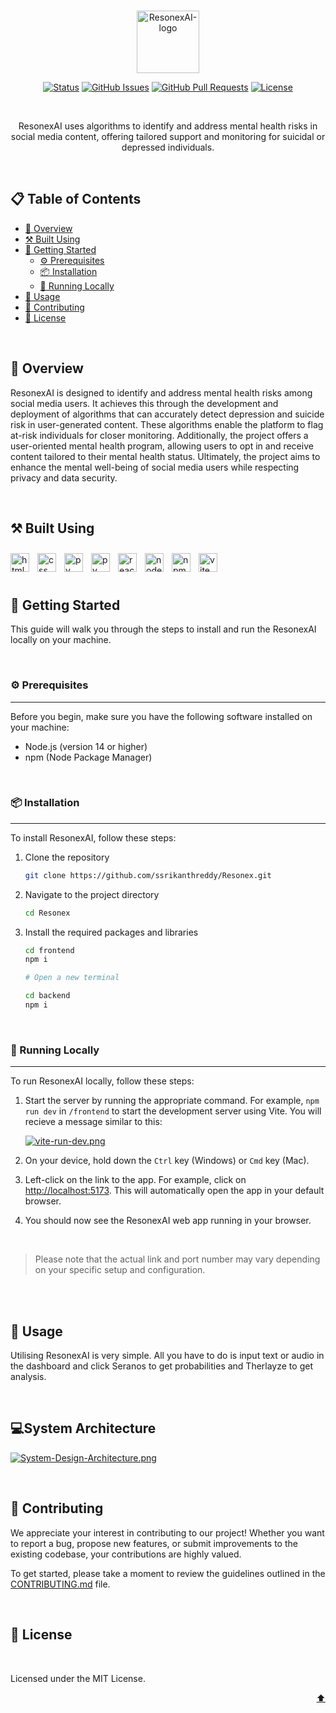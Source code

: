 <br>

<div id="top">
<p align="center">
  <a href="https://github.com/ssrikanthreddy/ResonexAI" target="_blank" rel="noopener noreferrer">
    <img width = "100" src="https://i.postimg.cc/65k10HFg/Resonex-Logo-Full.png" alt="ResonexAI-logo">
  </a>
</p>
</div>

<div align="center">

[![Status](https://img.shields.io/badge/status-active-success.svg)]()
[![GitHub Issues](https://img.shields.io/github/issues/ssrikanthreddy/Resonex.svg)](https://github.com/ssrikanthreddy/Resonex/issues)
[![GitHub Pull Requests](https://img.shields.io/github/issues-pr/ssrikanthreddy/Resonex)](https://github.com/ssrikanthredddy/Resonex/pulls)
[![License](https://img.shields.io/badge/license-MIT-yellow.svg)](LICENSE.md)

</div>

<br>

<p align="center">ResonexAI uses algorithms to identify and address mental health risks in social media content, offering tailored support and monitoring for suicidal or depressed individuals.</p>

<br>

## 📋 Table of Contents

- [🌟 Overview](#-overview)
- [⚒️ Built Using](#️-built-using)
- [🚀 Getting Started](#-getting-started)
  - [⚙️ Prerequisites](#️-prerequisites)
  - [📦 Installation](#-installation)
  - [🏃 Running Locally](#-running-locally)
- [🎯 Usage](#-usage)
- [🤝 Contributing](#-contributing)
- [📄 License](#-license)

<br>

## 🌟 Overview

ResonexAI is designed to identify and address mental health risks among social media users. It achieves this through the development and deployment of algorithms that can accurately detect depression and suicide risk in user-generated content. These algorithms enable the platform to flag at-risk individuals for closer monitoring. Additionally, the project offers a user-oriented mental health program, allowing users to opt in and receive content tailored to their mental health status. Ultimately, the project aims to enhance the mental well-being of social media users while respecting privacy and data security.

<br>

## ⚒️ Built Using

<img align="left" alt="html" width="30px" style="padding-right:10px;padding-top:10px;" src="https://cdn.jsdelivr.net/gh/devicons/devicon/icons/html5/html5-original.svg" />

<img align="left" alt="css" width="30px" style="padding-right:10px;padding-top:10px;" src="https://cdn.jsdelivr.net/gh/devicons/devicon/icons/css3/css3-original.svg" />

<img align="left" alt="py" width="30px" style="padding-right:10px;padding-top:10px;" src="https://cdn.jsdelivr.net/gh/devicons/devicon/icons/python/python-original.svg" />

<img  align="left" alt="py" width="30px" style="padding-right:10px;padding-top:10px;" src="https://cdn.jsdelivr.net/gh/devicons/devicon/icons/tensorflow/tensorflow-original.svg" />
          
          
<img align="left" alt="react" width="30px" style="padding-right:10px;padding-top:10px;" src="https://cdn.jsdelivr.net/gh/devicons/devicon/icons/react/react-original.svg" />
<img align="left" alt="node" width="30px" style="padding-right:10px;padding-top:10px;" src="https://cdn.jsdelivr.net/gh/devicons/devicon/icons/nodejs/nodejs-original.svg" />

<img align="left" alt="npm" width="30px" style="padding-right:10px;padding-top:10px;" src="https://cdn.jsdelivr.net/gh/devicons/devicon/icons/npm/npm-original-wordmark.svg" />
<img align="left" alt="vite" width="30px" style="padding-right:10px;padding-top:10px;" src="https://upload.wikimedia.org/wikipedia/commons/thumb/f/f1/Vitejs-logo.svg/1200px-Vitejs-logo.svg.png" />

<br>
<br>
<br>

## 🚀 Getting Started

This guide will walk you through the steps to install and run the ResonexAI locally on your machine.

<br>

### ⚙️ Prerequisites

---

Before you begin, make sure you have the following software installed on your machine:

- Node.js (version 14 or higher)
- npm (Node Package Manager)

<br>

### 📦 Installation

---

To install ResonexAI, follow these steps:

1. Clone the repository
   ```bash
   git clone https://github.com/ssrikanthreddy/Resonex.git
   ```
2. Navigate to the project directory

   ```bash
   cd Resonex
   ```

3. Install the required packages and libraries

   ```bash
   cd frontend
   npm i

   # Open a new terminal

   cd backend
   npm i
   ```

   <br>

### 🏃 Running Locally

---

To run ResonexAI locally, follow these steps:

1. Start the server by running the appropriate command. For example, `npm run dev` in `/frontend` to start the development server using Vite. You will recieve a message similar to this:

   [![vite-run-dev.png](https://i.postimg.cc/nhczxsnf/vite-run-dev.png)](https://postimg.cc/Vdp1BkSK)

2. On your device, hold down the `Ctrl` key (Windows) or `Cmd` key (Mac).

3. Left-click on the link to the app. For example, click on [http://localhost:5173](http://localhost:5173). This will automatically open the app in your default browser.

4. You should now see the ResonexAI web app running in your browser.

<br>

> Please note that the actual link and port number may vary depending on your specific setup and configuration.

<br>

<br>

## 🎯 Usage

Utilising ResonexAI is very simple. All you have to do is input text or audio in the dashboard and click Seranos to get probabilities and Therlayze to get analysis.

<br>

## 💻System Architecture

[![System-Design-Architecture.png](https://i.postimg.cc/65ZWn8vB/System-Design-Architecture.png)](https://postimg.cc/LnHFM6DW)

<br>

## 🤝 Contributing

We appreciate your interest in contributing to our project! Whether you want to report a bug, propose new features, or submit improvements to the existing codebase, your contributions are highly valued.

To get started, please take a moment to review the guidelines outlined in the [CONTRIBUTING.md](CONTRIBUTING.md) file.

<br>

## 📄 License

<br>

Licensed under the MIT License.

<p align="right"><a href="#top">⬆️</a></p>
